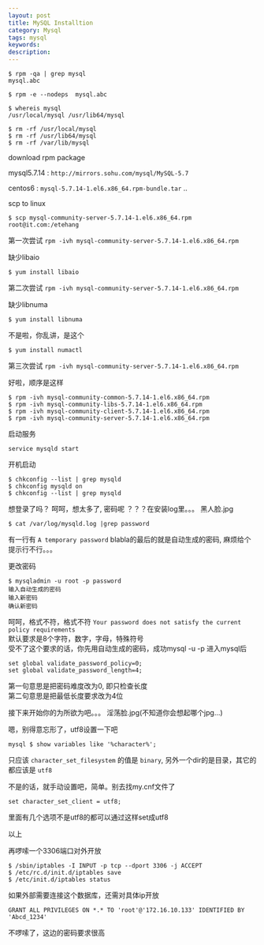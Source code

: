 ```yaml
---
layout: post
title: MySQL Installtion
category: Mysql
tags: mysql
keywords:
description:
---
```


```
$ rpm -qa | grep mysql  
mysql.abc  

$ rpm -e --nodeps  mysql.abc  

$ whereis mysql  
/usr/local/mysql /usr/lib64/mysql  

$ rm -rf /usr/local/mysql  
$ rm -rf /usr/lib64/mysql  
$ rm -rf /var/lib/mysql
```

download rpm package  
  
mysql5.7.14 :  `http://mirrors.sohu.com/mysql/MySQL-5.7`  
  
centos6 : `mysql-5.7.14-1.el6.x86_64.rpm-bundle.tar`
..

scp to linux  

```
$ scp mysql-community-server-5.7.14-1.el6.x86_64.rpm root@it.com:/etehang
```

第一次尝试 `rpm -ivh mysql-community-server-5.7.14-1.el6.x86_64.rpm`  
  
缺少libaio  
  
```
$ yum install libaio
```

第二次尝试 `rpm -ivh mysql-community-server-5.7.14-1.el6.x86_64.rpm`  
  
缺少libnuma  
  
```
$ yum install libnuma
```

不是啦，你乱讲，是这个  
  
```
$ yum install numactl
```
  
第三次尝试 `rpm -ivh mysql-community-server-5.7.14-1.el6.x86_64.rpm`  
  
好啦，顺序是这样  
  
```
$ rpm -ivh mysql-community-common-5.7.14-1.el6.x86_64.rpm  
$ rpm -ivh mysql-community-libs-5.7.14-1.el6.x86_64.rpm  
$ rpm -ivh mysql-community-client-5.7.14-1.el6.x86_64.rpm  
$ rpm -ivh mysql-community-server-5.7.14-1.el6.x86_64.rpm  
```
  
启动服务  
  
```
service mysqld start
```
  
开机启动  
  
```
$ chkconfig --list | grep mysqld  
$ chkconfig mysqld on  
$ chkconfig --list | grep mysqld  
```
  
想登录了吗？ 呵呵，想太多了, 密码呢 ？？？在安装log里。。。 黑人脸.jpg  
  
```
$ cat /var/log/mysqld.log |grep password
```
  
有一行有 `A temporary password` blabla的最后的就是自动生成的密码, 麻烦给个提示行不行。。。
  
更改密码  
  
```
$ mysqladmin -u root -p password  
输入自动生成的密码  
输入新密码  
确认新密码  
```
  
呵呵，格式不符，格式不符 `Your password does not satisfy the current policy requirements`  
默认要求是8个字符，数字，字母，特殊符号  
受不了这个要求的话，你先用自动生成的密码，成功mysql -u -p 进入mysql后  
  
```
set global validate_password_policy=0;
set global validate_password_length=4;
```
  
第一句意思是把密码难度改为0, 即只检查长度  
第二句意思是把最低长度要求改为4位  
  
接下来开始你的为所欲为吧。。。 淫荡脸.jpg(不知道你会想起哪个jpg...)
  
  
  
  
  
嗯，别得意忘形了，utf8设置一下吧  
  
```
mysql $ show variables like '%character%';
```
  
只应该 `character_set_filesystem` 的值是 `binary`, 另外一个dir的是目录，其它的都应该是 `utf8`  
  
不是的话，就手动设置吧，简单。别去找my.cnf文件了  
  
```
set character_set_client = utf8;
```
  
里面有几个选项不是utf8的都可以通过这样set成utf8  
  
以上  
  
再啰嗦一个3306端口对外开放  
  
```
$ /sbin/iptables -I INPUT -p tcp --dport 3306 -j ACCEPT  
$ /etc/rc.d/init.d/iptables save  
$ /etc/init.d/iptables status  
```
  
如果外部需要连接这个数据库，还需对具体ip开放  
  
```
GRANT ALL PRIVILEGES ON *.* TO 'root'@'172.16.10.133' IDENTIFIED BY 'Abcd_1234'
```
  
不啰嗦了，这边的密码要求很高
